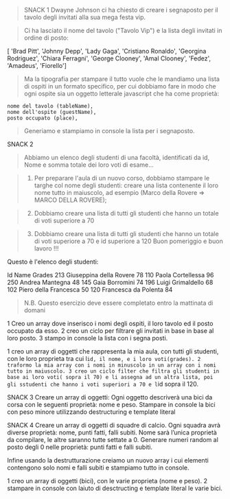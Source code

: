 > SNACK 1
> Dwayne Johnson ci ha chiesto di creare i segnaposto per il tavolo degli invitati alla sua mega festa vip.

> Ci ha lasciato il nome del tavolo ("Tavolo Vip") e la lista degli invitati in ordine di posto:

[ 'Brad Pitt', 'Johnny Depp', 'Lady Gaga', 'Cristiano Ronaldo', 'Georgina Rodriguez', 'Chiara Ferragni',  'George Clooney', 'Amal Clooney', 'Fedez', 'Amadeus', 'Fiorello']

> Ma  la tipografia per stampare il tutto vuole che le mandiamo una lista di ospiti in un formato specifico, per cui dobbiamo fare in modo che ogni ospite sia un oggetto letterale javascript che ha come proprietà:

    nome del tavolo (tableName),
    nome dell'ospite (guestName),
    posto occupato (place),

> Generiamo e stampiamo in console la lista per i segnaposto.

SNACK 2
> Abbiamo un elenco degli studenti di una facoltà, identificati da id, Nome e somma totale dei loro voti di esame...

> 1. Per preparare l'aula di un nuovo corso, dobbiamo stampare le targhe col nome degli studenti: creare una lista contenente il loro nome tutto in maiuscolo, ad esempio (Marco della Rovere => MARCO DELLA ROVERE);

> 2. Dobbiamo creare una lista di tutti gli studenti che hanno un totale di voti superiore a 70

> 3. Dobbiamo creare una lista di tutti gli studenti che hanno un totale di voti superiore a 70 e id superiore a 120
Buon pomeriggio e buon lavoro !!! 

Questo è l'elenco degli studenti:

Id  Name                Grades
213 Giuseppina della Rovere 78
110 Paola Cortellessa       96
250 Andrea Mantegna         48
145 Gaia Borromini          74
196 Luigi Grimaldello       68
102 Piero della Francesca   50
120 Francesca da Polenta    84


> N.B.
> Questo esercizio deve essere completato entro la mattinata di domani

<!-- SCOMPONIAMO IL PRIMO PROBLEMA IN MICROPROBLEMI -->

1 Creo un array dove inserisco i nomi degli ospiti, il loro tavolo ed il posto occupato da esso.
2 creo un ciclo per filtrare gli invitati in base in base al loro posto.
3 stampo in console la lista con i segna posti.

<!-- SCOMPONIAMO IL SECONDO PROBLEMA IN MICROPROBLEMI -->

1 creo un array di oggetti che rappresenta la mia aula, con tutti gli studenti, con le loro proprieta tra cui l`id, il nome, e i loro voti(grades).
2 traformo la mia array con i nomi in minuscolo in un array con i nomi tutto in maiuscolo.
3 creo un ciclo filter che filtra gli studenti in base ai loro voti( sopra il 70) e li assegna ad un altra lista, poi gli sstudenti che hanno i voti superiori a 70 e l`id sopra il 120.

<!-- =========================================================================================================== -->

SNACK 3
Creare un array di oggetti:
Ogni oggetto descriverà una bici da corsa con le seguenti proprietà: nome e peso.
Stampare in console la bici con peso minore utilizzando destructuring e template literal

SNACK 4
Creare un array di oggetti di squadre di calcio. Ogni squadra avrà diverse proprietà: nome, punti fatti, falli subiti.
Nome sarà l’unica proprietà da compilare, le altre saranno tutte settate a 0.
Generare numeri random al posto degli 0 nelle proprietà: punti fatti e falli subiti.

Infine usando la destrutturazione creiamo un nuovo array i cui elementi contengono solo nomi e falli subiti e stampiamo tutto in console.

<!-- SCOMPONIAMO IL PRIMO PROBLEMA SNACK-3 -->
1 creo un array di oggetti (bici), con le varie proprieta (nome e peso).
2 stampare in console con laiuto di desctructing e template literal le varie bici.